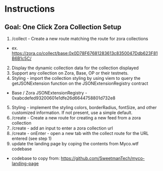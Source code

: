 # Instructions

## Goal: One Click Zora Collection Setup

1. /collect - Create a new route matching the route for zora collections

- ex. https://zora.co/collect/base:0x0D78F67681283613c8350047Ddb623F81B6B1c5C/

2. Display the dynamic collection data for the collection displayed
3. Support any collection on Zora, Base, OP or their testnets.
4. Styling - import the collection styling by using viem to query the getJSONExtension function on the JSONExtensionRegistry contract

- Base / Zora JSONExtensionRegistry - 0xabcdefed93200601e1dfe26d6644758801d732e8

5. Styling - implement the styling colors, borderRadius, fontSize, and other customized information. If not present, use a simple default.
6. /create - Create a new route for creating a new feed from a zora collection
7. /create - add an input to enter a zora collection url
8. /create - onEnter - open a new tab with the collect route for the URL entered (see step 1)
9. update the landing page by coping the contents from Myco.wtf codebase

- codebase to copy from: https://github.com/SweetmanTech/myco-landing-page
